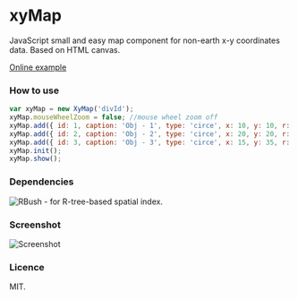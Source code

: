 # xyMap
JavaScript small and easy map component for non-earth x-y coordinates data. Based on HTML canvas.

[Online example](https://jsfiddle.net/Petrichuk/qcg1k6ev/)

### How to use
```js
var xyMap = new XyMap('divId');
xyMap.mouseWheelZoom = false; //mouse wheel zoom off
xyMap.add({ id: 1, caption: 'Obj - 1', type: 'circe', x: 10, y: 10, r: 5, colorFill: 'red' });
xyMap.add({ id: 2, caption: 'Obj - 2', type: 'circe', x: 20, y: 20, r: 5, colorFill: 'green' });
xyMap.add({ id: 3, caption: 'Obj - 3', type: 'circe', x: 15, y: 35, r: 5, colorFill: 'blue' });
xyMap.init();
xyMap.show();
```
### Dependencies
![RBush](https://github.com/mourner/rbush) - for R-tree-based spatial index.

### Screenshot
![Screenshot](https://cloud.githubusercontent.com/assets/20028214/20959367/c7121cea-bc84-11e6-9210-c8420919d0f1.png)

### Licence
MIT.
